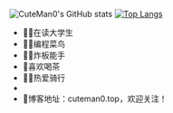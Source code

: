
![CuteMan0's GitHub stats](https://github-readme-stats.vercel.app/api?username=CuteMan0&show_icons=true&bg_color=00000000)
[![Top Langs](https://github-readme-stats.vercel.app/api/top-langs/?username=CuteMan0&layout=donut)](https://github.com/CuteMan0/github-readme)


* 👨‍🎓在读大学生
* 👨‍💻编程菜鸟
* 👨‍🔧炸板能手
* 🍵喜欢喝茶
* 🚴‍♂️热爱骑行
* 
* 🎉博客地址：cuteman0.top，欢迎关注！
